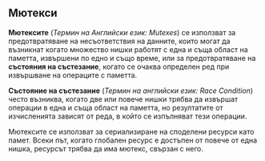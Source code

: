 ## Мютекси

**Мютексите** (_Термин на Английски език: Mutexes_) се използват за предотвратяване на несъответствия на данните, които могат да възникнат когато множество нишки работят с една и съща област на паметта, извършени по едно и също време, или за предотвратяване на **състояния на състезание**, когато се очаква определен ред при извършване на операците с паметта.

**Състояние на състезание** (_Термин на английски език: Race Condition_) често възниква, когато две или повече нишки трябва да извършат операции в една и съща област на паметта, но резултатите от изчисленията зависят от реда, в който се изпълняват тези операции.

Мютексите се използват за сериализиране на споделени ресурси като памет. Всеки път, когато глобален ресурс е достъпен от повече от една нишка, ресурсът трябва да има мютекс, свързан с него.